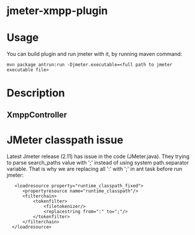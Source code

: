 jmeter-xmpp-plugin
==================

# Usage
You can build plugin and run jmeter with it, by running maven command:
```
mvn package antrun:run -Djmeter.executable=<full path to jmeter executable file>
```

# Description
## XmppController

# JMeter classpath issue
Latest Jmeter release (2.11) has issue in the code (JMeter.java). They trying to parse search_paths value with ';' instead of using system path.separator variable. That is why we are replacing all ':' with ';' in ant task before run jmeter:
```
   <loadresource property="runtime_classpath_fixed">
      <propertyresource name="runtime_classpath"/>
      <filterchain>
          <tokenfilter>
              <filetokenizer/>
              <replacestring from=":" to=";"/>
          </tokenfilter>
      </filterchain>
  </loadresource>
```
